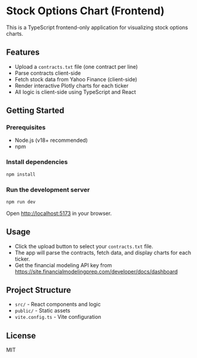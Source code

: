 # Stock Options Chart (Frontend)

This is a TypeScript frontend-only application for visualizing stock options charts.

## Features

- Upload a `contracts.txt` file (one contract per line)
- Parse contracts client-side
- Fetch stock data from Yahoo Finance (client-side)
- Render interactive Plotly charts for each ticker
- All logic is client-side using TypeScript and React

## Getting Started

### Prerequisites
- Node.js (v18+ recommended)
- npm

### Install dependencies

```sh
npm install
```

### Run the development server

```sh
npm run dev
```

Open [http://localhost:5173](http://localhost:5173) in your browser.

## Usage

- Click the upload button to select your `contracts.txt` file.
- The app will parse the contracts, fetch data, and display charts for each ticker.
- Get the financial modeling API key from https://site.financialmodelingprep.com/developer/docs/dashboard

## Project Structure

- `src/` - React components and logic
- `public/` - Static assets
- `vite.config.ts` - Vite configuration

## License

MIT

